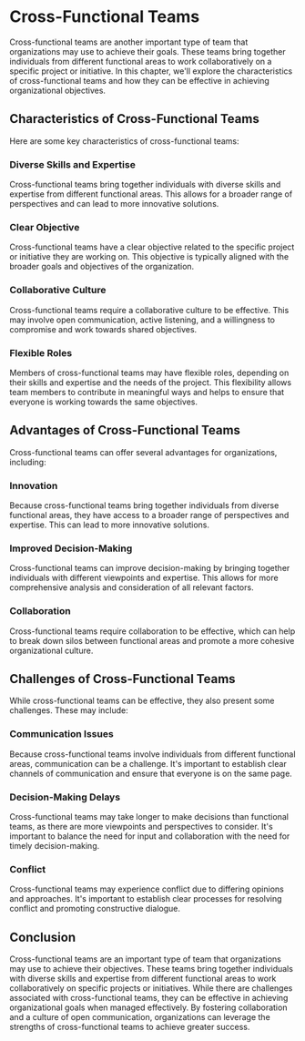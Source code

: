# Cross-Functional Teams

Cross-functional teams are another important type of team that organizations may use to achieve their goals. These teams bring together individuals from different functional areas to work collaboratively on a specific project or initiative. In this chapter, we'll explore the characteristics of cross-functional teams and how they can be effective in achieving organizational objectives.

## Characteristics of Cross-Functional Teams

Here are some key characteristics of cross-functional teams:

### Diverse Skills and Expertise

Cross-functional teams bring together individuals with diverse skills and expertise from different functional areas. This allows for a broader range of perspectives and can lead to more innovative solutions.

### Clear Objective

Cross-functional teams have a clear objective related to the specific project or initiative they are working on. This objective is typically aligned with the broader goals and objectives of the organization.

### Collaborative Culture

Cross-functional teams require a collaborative culture to be effective. This may involve open communication, active listening, and a willingness to compromise and work towards shared objectives.

### Flexible Roles

Members of cross-functional teams may have flexible roles, depending on their skills and expertise and the needs of the project. This flexibility allows team members to contribute in meaningful ways and helps to ensure that everyone is working towards the same objectives.

## Advantages of Cross-Functional Teams

Cross-functional teams can offer several advantages for organizations, including:

### Innovation

Because cross-functional teams bring together individuals from diverse functional areas, they have access to a broader range of perspectives and expertise. This can lead to more innovative solutions.

### Improved Decision-Making

Cross-functional teams can improve decision-making by bringing together individuals with different viewpoints and expertise. This allows for more comprehensive analysis and consideration of all relevant factors.

### Collaboration

Cross-functional teams require collaboration to be effective, which can help to break down silos between functional areas and promote a more cohesive organizational culture.

## Challenges of Cross-Functional Teams

While cross-functional teams can be effective, they also present some challenges. These may include:

### Communication Issues

Because cross-functional teams involve individuals from different functional areas, communication can be a challenge. It's important to establish clear channels of communication and ensure that everyone is on the same page.

### Decision-Making Delays

Cross-functional teams may take longer to make decisions than functional teams, as there are more viewpoints and perspectives to consider. It's important to balance the need for input and collaboration with the need for timely decision-making.

### Conflict

Cross-functional teams may experience conflict due to differing opinions and approaches. It's important to establish clear processes for resolving conflict and promoting constructive dialogue.

## Conclusion

Cross-functional teams are an important type of team that organizations may use to achieve their objectives. These teams bring together individuals with diverse skills and expertise from different functional areas to work collaboratively on specific projects or initiatives. While there are challenges associated with cross-functional teams, they can be effective in achieving organizational goals when managed effectively. By fostering collaboration and a culture of open communication, organizations can leverage the strengths of cross-functional teams to achieve greater success.
